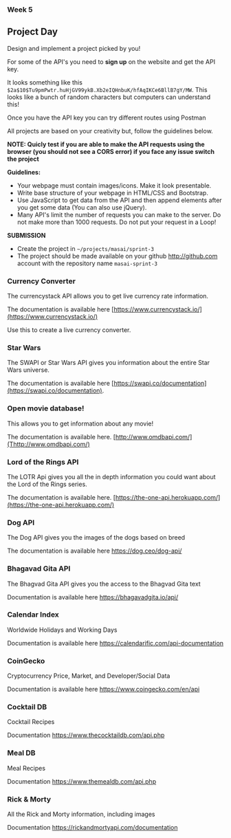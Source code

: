 ### Week 5

## Project Day

Design and implement a project picked by you!

For some of the API's you need to **sign up** on the website and get the API key. 

It looks something like this `$2a$10$Tu9pmPwtr.huHjGV99ykB.Xb2eIQHnbuK/hfAqIKCe6BllB7gY/MW`. This looks like a bunch of random characters but computers can understand this!

Once you have the API key you can try different routes using Postman

All projects are based on your creativity but, follow the guidelines below.

**NOTE: Quicly test if you are able to make the API requests using the browser (you should not see a CORS error) if you face any issue switch the project**

**Guidelines:**

- Your webpage must contain images/icons. Make it look presentable.  
- Write base structure of your webpage in HTML/CSS and Bootstrap.
- Use JavaScript to get data from the API and then append elements after you get some data (You can also use jQuery).
- Many API's limit the number of requests you can make to the server. Do not make more than 1000 requests. Do not put your request in a Loop!


**SUBMISSION**

- Create the project in `~/projects/masai/sprint-3`
- The project should be made available on your github http://github.com account with the repository name `masai-sprint-3`

### Currency Converter

The currencystack API allows you to get live currency rate information. 

The documentation is available here [https://www.currencystack.io/](https://www.currencystack.io/)

Use this to create a live currency converter. 

### Star Wars

The SWAPI or Star Wars API gives you information about the entire Star Wars universe. 

The documentation is available here [https://swapi.co/documentation](https://swapi.co/documentation).

### Open movie database!

This allows you to get information about any movie!

The documentation is available here. [http://www.omdbapi.com/](Thttp://www.omdbapi.com/)

### Lord of the Rings API

The LOTR Api gives you all the in depth information you could want about the Lord of the Rings series.

The documentation is available here. [https://the-one-api.herokuapp.com/](https://the-one-api.herokuapp.com/)

### Dog API

The Dog API gives you the images of the dogs based on breed

The documentation is available here https://dog.ceo/dog-api/

### Bhagavad Gita API

The Bhagvad Gita API gives you the access to the Bhagvad Gita text

Documentation is available here https://bhagavadgita.io/api/

### Calendar Index 

Worldwide Holidays and Working Days

Documentation is available here https://calendarific.com/api-documentation

### CoinGecko

Cryptocurrency Price, Market, and Developer/Social Data

Documentation is available here https://www.coingecko.com/en/api

### Cocktail DB

Cocktail Recipes

Documentation https://www.thecocktaildb.com/api.php

### Meal DB

Meal Recipes

Documentation https://www.themealdb.com/api.php

### Rick & Morty

All the Rick and Morty information, including images

Documentation https://rickandmortyapi.com/documentation